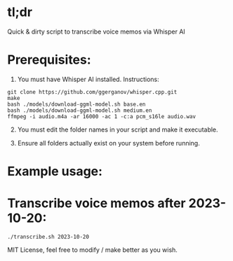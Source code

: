 # tl;dr
Quick & dirty script to transcribe voice memos via Whisper AI

# Prerequisites:
1. You must have Whisper AI installed.  Instructions:

```
git clone https://github.com/ggerganov/whisper.cpp.git
make
bash ./models/download-ggml-model.sh base.en
bash ./models/download-ggml-model.sh medium.en
ffmpeg -i audio.m4a -ar 16000 -ac 1 -c:a pcm_s16le audio.wav
```

2. You must edit the folder names in your script and make it executable.

3. Ensure all folders actually exist on your system before running.

# Example usage:
# Transcribe voice memos after 2023-10-20:
```
./transcribe.sh 2023-10-20
```

MIT License, feel free to modify / make better as you wish.